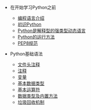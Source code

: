 - 在开始学习Python之前

    - [编程语言介绍](/before_learning_python/1.编程语言介绍.md)
    - [初识Python](/before_learning_python/2.初识Python.md)
    - [Python是解释型的强类型动态语言](/before_learning_python/3.Python是解释型的强类型动态语言.md)
    - [Python的运行方法](/before_learning_python/4.Python的运行方法.md)
    - [PEP8规范](/before_learning_python/5.PEP8规范.md)

- Python基础语法

    - [文件头注释](/python_base/01.python文件头部.md)
    - [注释](/python_base/02.注释.md)
    - [变量](/python_base/03.变量.md)
    - [基本数据类型](/python_base/04.基本数据类型.md)
    - [基本运算符](/python_base/05.基本运算符.md)
    - [数据类型及内置方法](/python_base/06.基本数据类型与内置方法.md)
    - [垃圾回收机制](/python_base/07.垃圾回收机制.md)